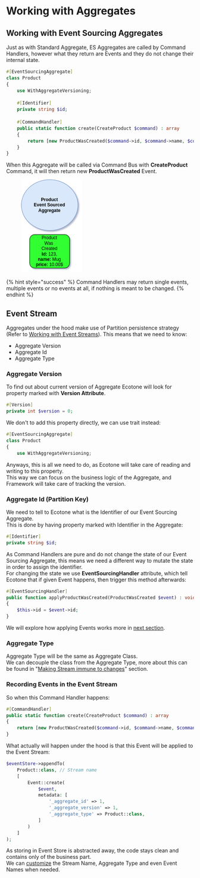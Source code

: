 # Working with Aggregates

## Working with Event Sourcing Aggregates

Just as with Standard Aggregate, ES Aggregates are called by Command Handlers, however what they return are Events and they do not change their internal state.

```php
#[EventSourcingAggregate]
class Product
{
    use WithAggregateVersioning;

    #[Identifier]
    private string $id;

    #[CommandHandler]
    public static function create(CreateProduct $command) : array
    {
        return [new ProductWasCreated($command->id, $command->name, $command->price)];
    }
}
```

When this Aggregate will be called via Command Bus with **CreateProduct** Command, it will then return new **ProductWasCreated** Event.&#x20;

<figure><img src="../../../../.gitbook/assets/image (2).png" alt=""><figcaption></figcaption></figure>

{% hint style="success" %}
Command Handlers may return single events, multiple events or no events at all, if nothing is meant to be changed.
{% endhint %}

## Event Stream

Aggregates under the hood make use of Partition persistence strategy (Refer to [Working with Event Streams](../working-with-event-streams.md)). This means that we need to know:

* Aggregate Version
* Aggregate Id
* Aggregate Type

### Aggregate Version

To find out about current version of Aggregate Ecotone will look for property marked with **Version Attribute**.

```php
#[Version]
private int $version = 0;
```

We don't to add this property directly, we can use trait instead:

```php
#[EventSourcingAggregate]
class Product
{
    use WithAggregateVersioning;
```

Anyways, this is all we need to do, as Ecotone will take care of reading and writing to this property. \
This way we can focus on the business logic of the Aggregate, and Framework will take care of tracking the version.

### Aggregate Id (Partition Key)

We need to tell to Ecotone what is the Identifier of our Event Sourcing Aggregate.  \
This is done by having property marked with Identifier in the Aggregate:

```php
#[Identifier]
private string $id;
```

As Command Handlers are pure and do not change the state of our Event Sourcing Aggregate, this means we need a different way to mutate the state in order to assign the identifier.\
For changing the state we use **EventSourcingHandler** attribute, which tell Ecotone that if given Event happens, then trigger this method afterwards:

```php
#[EventSourcingHandler]
public function applyProductWasCreated(ProductWasCreated $event) : void
{
    $this->id = $event->id;
}
```

We will explore how applying Events works more in [next section](applying-events.md).

### Aggregate Type

Aggregate Type will be the same as Aggregate Class. \
We can decouple the class from the Aggregate Type, more about this can be found in "[Making Stream immune to changes](../persistence-strategy/making-stream-immune-to-changes.md)" section.

### Recording Events in the Event Stream

So when this Command Handler happens:

```php
#[CommandHandler]
public static function create(CreateProduct $command) : array
{
    return [new ProductWasCreated($command->id, $command->name, $command->price)];
}
```

What actually will happen under the hood is that this Event will be applied to the Event Stream:

```php
$eventStore->appendTo(
    Product::class, // Stream name
    [
        Event::create(
            $event,
            metadata: [
                '_aggregate_id' => 1,
                '_aggregate_version' => 1,
                '_aggregate_type' => Product::class,
            ]
        )
    ]
);
```

As storing in Event Store is abstracted away, the code stays clean and contains only of the business part. \
We can [customize](../persistence-strategy/making-stream-immune-to-changes.md) the Stream Name, Aggregate Type and even Event Names when needed.
